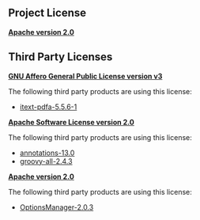 <!-- Created by CodeLicenseManager -->
## Project License

__[Apache version 2.0](https://github.com/tombensve/MarkdownDoc/blob/master/Docs/Apache-2.0.md)__

## Third Party Licenses

__[GNU Affero General Public License version v3](http://www.fsf.org/licensing/licenses/agpl-3.0.html)__

The following third party products are using this license:

* [itext-pdfa-5.5.6-1](http://itextpdf.com)

__[Apache Software License version 2.0](http://www.apache.org/licenses/LICENSE-2.0.txt)__

The following third party products are using this license:

* [annotations-13.0](http://www.jetbrains.org)
* [groovy-all-2.4.3](http://groovy.codehaus.org/)

__[Apache version 2.0](http://www.apache.org/licenses/LICENSE-2.0.html)__

The following third party products are using this license:

* [OptionsManager-2.0.3](http://github.com/tombensve/OptionsManager)

<!-- CLM -->
